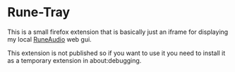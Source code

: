 # Rune-Tray

This is a small firefox extension that is basically just an iframe for displaying my local [RuneAudio](https://www.runeaudio.com/) web gui.

This extension is not published so if you want to use it you need to install it as a temporary extension in about:debugging.
